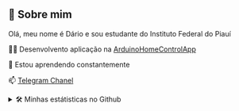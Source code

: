 
## 🚀 Sobre mim
Olá, meu nome é Dário e  sou estudante do Instituto Federal do Piauí

👩‍💻 Desenvolvento aplicação na [ArduinoHomeControlApp](https://github.com/birdra1n/ArduinoHomeControlApp/)


🧠 Estou aprendendo constantemente


📫  [Telegram Chanel](https://t.me/BirdRa1nChannel)


<details>
  <summary>🛠 Minhas estátisticas no Github</summary>
    <img src="https://github-readme-stats.vercel.app/api/top-langs?username=birdra1n&layout=compact&theme=radical"/>
    <img src="https://github-readme-stats.vercel.app/api?username=birdra1n&show_icons=true&theme=radical" />
</details>



